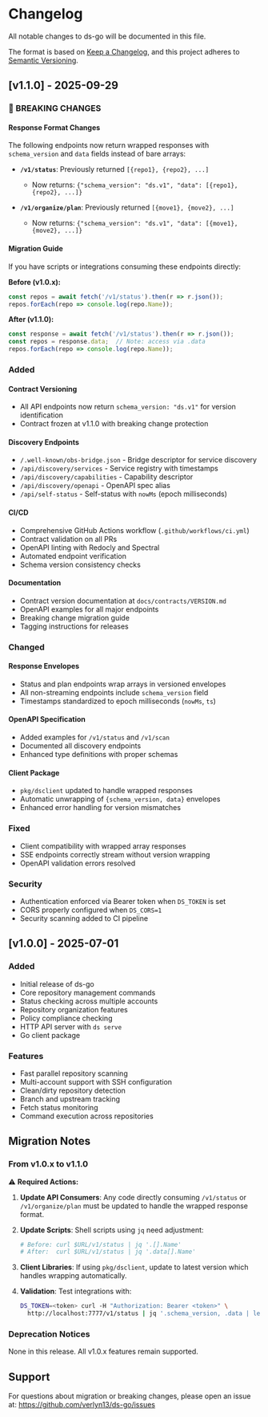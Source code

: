 # Changelog

All notable changes to ds-go will be documented in this file.

The format is based on [Keep a Changelog](https://keepachangelog.com/en/1.0.0/),
and this project adheres to [Semantic Versioning](https://semver.org/spec/v2.0.0.html).

## [v1.1.0] - 2025-09-29

### 🚨 BREAKING CHANGES

#### Response Format Changes
The following endpoints now return wrapped responses with `schema_version` and `data` fields instead of bare arrays:

- **`/v1/status`**: Previously returned `[{repo1}, {repo2}, ...]`
  - Now returns: `{"schema_version": "ds.v1", "data": [{repo1}, {repo2}, ...]}`

- **`/v1/organize/plan`**: Previously returned `[{move1}, {move2}, ...]`
  - Now returns: `{"schema_version": "ds.v1", "data": [{move1}, {move2}, ...]}`

#### Migration Guide
If you have scripts or integrations consuming these endpoints directly:

**Before (v1.0.x):**
```javascript
const repos = await fetch('/v1/status').then(r => r.json());
repos.forEach(repo => console.log(repo.Name));
```

**After (v1.1.0):**
```javascript
const response = await fetch('/v1/status').then(r => r.json());
const repos = response.data;  // Note: access via .data
repos.forEach(repo => console.log(repo.Name));
```

### Added

#### Contract Versioning
- All API endpoints now return `schema_version: "ds.v1"` for version identification
- Contract frozen at v1.1.0 with breaking change protection

#### Discovery Endpoints
- `/.well-known/obs-bridge.json` - Bridge descriptor for service discovery
- `/api/discovery/services` - Service registry with timestamps
- `/api/discovery/capabilities` - Capability descriptor
- `/api/discovery/openapi` - OpenAPI spec alias
- `/api/self-status` - Self-status with `nowMs` (epoch milliseconds)

#### CI/CD
- Comprehensive GitHub Actions workflow (`.github/workflows/ci.yml`)
- Contract validation on all PRs
- OpenAPI linting with Redocly and Spectral
- Automated endpoint verification
- Schema version consistency checks

#### Documentation
- Contract version documentation at `docs/contracts/VERSION.md`
- OpenAPI examples for all major endpoints
- Breaking change migration guide
- Tagging instructions for releases

### Changed

#### Response Envelopes
- Status and plan endpoints wrap arrays in versioned envelopes
- All non-streaming endpoints include `schema_version` field
- Timestamps standardized to epoch milliseconds (`nowMs`, `ts`)

#### OpenAPI Specification
- Added examples for `/v1/status` and `/v1/scan`
- Documented all discovery endpoints
- Enhanced type definitions with proper schemas

#### Client Package
- `pkg/dsclient` updated to handle wrapped responses
- Automatic unwrapping of `{schema_version, data}` envelopes
- Enhanced error handling for version mismatches

### Fixed
- Client compatibility with wrapped array responses
- SSE endpoints correctly stream without version wrapping
- OpenAPI validation errors resolved

### Security
- Authentication enforced via Bearer token when `DS_TOKEN` is set
- CORS properly configured when `DS_CORS=1`
- Security scanning added to CI pipeline

## [v1.0.0] - 2025-07-01

### Added
- Initial release of ds-go
- Core repository management commands
- Status checking across multiple accounts
- Repository organization features
- Policy compliance checking
- HTTP API server with `ds serve`
- Go client package

### Features
- Fast parallel repository scanning
- Multi-account support with SSH configuration
- Clean/dirty repository detection
- Branch and upstream tracking
- Fetch status monitoring
- Command execution across repositories

## Migration Notes

### From v1.0.x to v1.1.0

⚠️ **Required Actions:**

1. **Update API Consumers**: Any code directly consuming `/v1/status` or `/v1/organize/plan` must be updated to handle the wrapped response format.

2. **Update Scripts**: Shell scripts using `jq` need adjustment:
   ```bash
   # Before: curl $URL/v1/status | jq '.[].Name'
   # After:  curl $URL/v1/status | jq '.data[].Name'
   ```

3. **Client Libraries**: If using `pkg/dsclient`, update to latest version which handles wrapping automatically.

4. **Validation**: Test integrations with:
   ```bash
   DS_TOKEN=<token> curl -H "Authorization: Bearer <token>" \
     http://localhost:7777/v1/status | jq '.schema_version, .data | length'
   ```

### Deprecation Notices

None in this release. All v1.0.x features remain supported.

## Support

For questions about migration or breaking changes, please open an issue at:
https://github.com/verlyn13/ds-go/issues